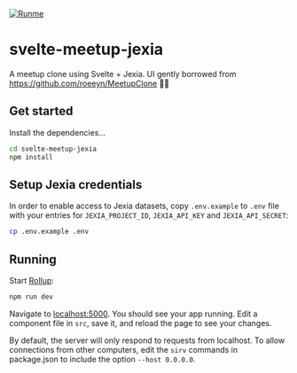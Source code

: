 [![Runme](https://svc.runme.io/static/button.svg)](https://runme.io/run?app_id=2e9fbed9-85a0-46f5-94fe-ce4281d5a929)

# svelte-meetup-jexia
A meetup clone using Svelte + Jexia. UI gently borrowed from https://github.com/roeeyn/MeetupClone ✌🏼

## Get started
Install the dependencies...

```bash
cd svelte-meetup-jexia
npm install
```

## Setup Jexia credentials
In order to enable access to Jexia datasets, copy `.env.example` to `.env` file with your entries for `JEXIA_PROJECT_ID`, `JEXIA_API_KEY` and `JEXIA_API_SECRET`:

```bash
cp .env.example .env
```

## Running
Start [Rollup](https://rollupjs.org):

```bash
npm run dev
```

Navigate to [localhost:5000](http://localhost:5000). You should see your app running. Edit a component file in `src`, save it, and reload the page to see your changes.

By default, the server will only respond to requests from localhost. To allow connections from other computers, edit the `sirv` commands in package.json to include the option `--host 0.0.0.0`.
